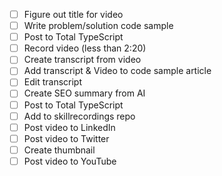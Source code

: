 - [ ] Figure out title for video
- [ ] Write problem/solution code sample
- [ ] Post to Total TypeScript
- [ ] Record video (less than 2:20)
- [ ] Create transcript from video
- [ ] Add transcript & Video to code sample article
- [ ] Edit transcript
- [ ] Create SEO summary from AI
- [ ] Post to Total TypeScript
- [ ] Add to skillrecordings repo
- [ ] Post video to LinkedIn
- [ ] Post video to Twitter
- [ ] Create thumbnail
- [ ] Post video to YouTube
